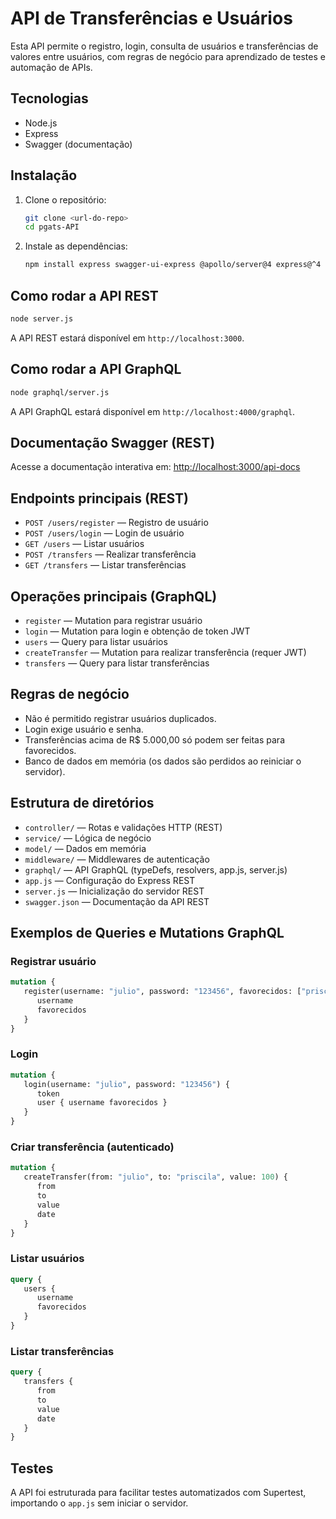 # API de Transferências e Usuários

Esta API permite o registro, login, consulta de usuários e transferências de valores entre usuários, com regras de negócio para aprendizado de testes e automação de APIs.

## Tecnologias
- Node.js
- Express
- Swagger (documentação)

## Instalação

1. Clone o repositório:
   ```bash
   git clone <url-do-repo>
   cd pgats-API
   ```
2. Instale as dependências:
   ```bash
   npm install express swagger-ui-express @apollo/server@4 express@^4 cors body-parser graphql graphql-tag jsonwebtoken
   ```

## Como rodar a API REST

```bash
node server.js
```
A API REST estará disponível em `http://localhost:3000`.

## Como rodar a API GraphQL

```bash
node graphql/server.js
```
A API GraphQL estará disponível em `http://localhost:4000/graphql`.

## Documentação Swagger (REST)

Acesse a documentação interativa em: [http://localhost:3000/api-docs](http://localhost:3000/api-docs)

## Endpoints principais (REST)

- `POST /users/register` — Registro de usuário
- `POST /users/login` — Login de usuário
- `GET /users` — Listar usuários
- `POST /transfers` — Realizar transferência
- `GET /transfers` — Listar transferências

## Operações principais (GraphQL)

- `register` — Mutation para registrar usuário
- `login` — Mutation para login e obtenção de token JWT
- `users` — Query para listar usuários
- `createTransfer` — Mutation para realizar transferência (requer JWT)
- `transfers` — Query para listar transferências

## Regras de negócio
- Não é permitido registrar usuários duplicados.
- Login exige usuário e senha.
- Transferências acima de R$ 5.000,00 só podem ser feitas para favorecidos.
- Banco de dados em memória (os dados são perdidos ao reiniciar o servidor).

## Estrutura de diretórios
- `controller/` — Rotas e validações HTTP (REST)
- `service/` — Lógica de negócio
- `model/` — Dados em memória
- `middleware/` — Middlewares de autenticação
- `graphql/` — API GraphQL (typeDefs, resolvers, app.js, server.js)
- `app.js` — Configuração do Express REST
- `server.js` — Inicialização do servidor REST
- `swagger.json` — Documentação da API REST
## Exemplos de Queries e Mutations GraphQL

### Registrar usuário
```graphql
mutation {
   register(username: "julio", password: "123456", favorecidos: ["priscila"]) {
      username
      favorecidos
   }
}
```

### Login
```graphql
mutation {
   login(username: "julio", password: "123456") {
      token
      user { username favorecidos }
   }
}
```

### Criar transferência (autenticado)
```graphql
mutation {
   createTransfer(from: "julio", to: "priscila", value: 100) {
      from
      to
      value
      date
   }
}
```

### Listar usuários
```graphql
query {
   users {
      username
      favorecidos
   }
}
```

### Listar transferências
```graphql
query {
   transfers {
      from
      to
      value
      date
   }
}
```

## Testes
A API foi estruturada para facilitar testes automatizados com Supertest, importando o `app.js` sem iniciar o servidor.
